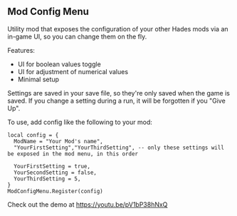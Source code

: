 Mod Config Menu
---------------

Utility mod that exposes the configuration of your
other Hades mods via an in-game UI, so you can change
them on the fly.

Features:
 - UI for boolean values toggle
 - UI for adjustment of numerical values
 - Minimal setup

Settings are saved in your save file, so they're only
saved when the game is saved. If you change a setting
during a run, it will be forgotten if you "Give Up".

To use, add config like the following to your mod:

    local config = {
      ModName = "Your Mod's name",
      "YourFirstSetting","YourThirdSetting", -- only these settings will be exposed in the mod menu, in this order

      YourFirstSetting = true,
      YourSecondSetting = false,
      YourThirdSetting = 5,
    }
    ModConfigMenu.Register(config)

Check out the demo at https://youtu.be/pV1bP38hNxQ
